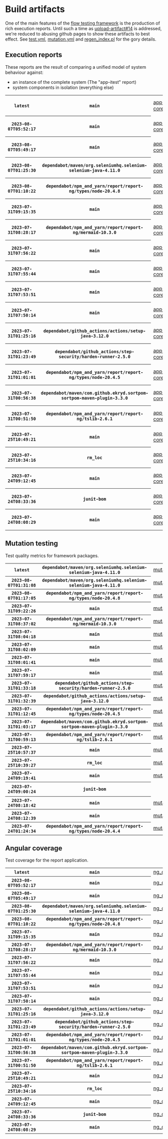 # Build artifacts

One of the main features of the [flow testing framework](https://github.com/Mastercard/flow) is the production of rich execution reports.
Until such a time as [upload-artifact#14](https://github.com/actions/upload-artifact/issues/14) is addressed, we're reduced to abusing github pages to show these artifacts to best effect.
See [test.yml](https://github.com/Mastercard/flow/blob/main/.github/workflows/test.yml), [mutation.yml](https://github.com/Mastercard/flow/blob/main/.github/workflows/mutation.yml) and [regen_index.pl](https://github.com/Mastercard/flow/blob/pages/regen_index.pl) for the gory details.

## Execution reports

These reports are the result of comparing a unified model of system behaviour against:
 * an instance of the complete system (The "app-itest" report)
 * system components in isolation (everything else)

<!-- start:execution -->
<table>
	<tbody>
		<tr> <th><code>latest</code></th>
			 <th><code>main</code></th>
			<td><a href="execution/latest/example/app-core/target/mctf/latest/index.html">app-core</a></td>
			<td><a href="execution/latest/example/app-histogram/target/mctf/latest/index.html">app-histogram</a></td>
			<td><a href="execution/latest/example/app-itest/target/mctf/latest/index.html">app-itest</a></td>
			<td><a href="execution/latest/example/app-queue/target/mctf/latest/index.html">app-queue</a></td>
			<td><a href="execution/latest/example/app-store/target/mctf/latest/index.html">app-store</a></td>
			<td><a href="execution/latest/example/app-ui/target/mctf/latest/index.html">app-ui</a></td>
			<td><a href="execution/latest/example/app-web-ui/target/mctf/latest/index.html">app-web-ui</a></td>
		</tr>
		<tr> <th><code>2023-08-07T05:52:17</code></th>
			 <th><code>main</code></th>
			<td><a href="execution/1691387537/example/app-core/target/mctf/latest/index.html">app-core</a></td>
			<td><a href="execution/1691387537/example/app-histogram/target/mctf/latest/index.html">app-histogram</a></td>
			<td><a href="execution/1691387537/example/app-itest/target/mctf/latest/index.html">app-itest</a></td>
			<td><a href="execution/1691387537/example/app-queue/target/mctf/latest/index.html">app-queue</a></td>
			<td><a href="execution/1691387537/example/app-store/target/mctf/latest/index.html">app-store</a></td>
			<td><a href="execution/1691387537/example/app-ui/target/mctf/latest/index.html">app-ui</a></td>
			<td><a href="execution/1691387537/example/app-web-ui/target/mctf/latest/index.html">app-web-ui</a></td>
		</tr>
		<tr> <th><code>2023-08-07T05:49:17</code></th>
			 <th><code>main</code></th>
			<td><a href="execution/1691387357/example/app-core/target/mctf/latest/index.html">app-core</a></td>
			<td><a href="execution/1691387357/example/app-histogram/target/mctf/latest/index.html">app-histogram</a></td>
			<td><a href="execution/1691387357/example/app-itest/target/mctf/latest/index.html">app-itest</a></td>
			<td><a href="execution/1691387357/example/app-queue/target/mctf/latest/index.html">app-queue</a></td>
			<td><a href="execution/1691387357/example/app-store/target/mctf/latest/index.html">app-store</a></td>
			<td><a href="execution/1691387357/example/app-ui/target/mctf/latest/index.html">app-ui</a></td>
			<td><a href="execution/1691387357/example/app-web-ui/target/mctf/latest/index.html">app-web-ui</a></td>
		</tr>
		<tr> <th><code>2023-08-07T01:25:30</code></th>
			 <th><code>dependabot/maven/org.seleniumhq.selenium-selenium-java-4.11.0</code></th>
			<td><a href="execution/1691371530/example/app-core/target/mctf/latest/index.html">app-core</a></td>
			<td><a href="execution/1691371530/example/app-histogram/target/mctf/latest/index.html">app-histogram</a></td>
			<td><a href="execution/1691371530/example/app-itest/target/mctf/latest/index.html">app-itest</a></td>
			<td><a href="execution/1691371530/example/app-queue/target/mctf/latest/index.html">app-queue</a></td>
			<td><a href="execution/1691371530/example/app-store/target/mctf/latest/index.html">app-store</a></td>
			<td><a href="execution/1691371530/example/app-ui/target/mctf/latest/index.html">app-ui</a></td>
			<td><a href="execution/1691371530/example/app-web-ui/target/mctf/latest/index.html">app-web-ui</a></td>
		</tr>
		<tr> <th><code>2023-08-07T01:10:22</code></th>
			 <th><code>dependabot/npm_and_yarn/report/report-ng/types/node-20.4.8</code></th>
			<td><a href="execution/1691370622/example/app-core/target/mctf/latest/index.html">app-core</a></td>
			<td><a href="execution/1691370622/example/app-histogram/target/mctf/latest/index.html">app-histogram</a></td>
			<td><a href="execution/1691370622/example/app-itest/target/mctf/latest/index.html">app-itest</a></td>
			<td><a href="execution/1691370622/example/app-queue/target/mctf/latest/index.html">app-queue</a></td>
			<td><a href="execution/1691370622/example/app-store/target/mctf/latest/index.html">app-store</a></td>
			<td><a href="execution/1691370622/example/app-ui/target/mctf/latest/index.html">app-ui</a></td>
			<td><a href="execution/1691370622/example/app-web-ui/target/mctf/latest/index.html">app-web-ui</a></td>
		</tr>
		<tr> <th><code>2023-07-31T09:15:35</code></th>
			 <th><code>main</code></th>
			<td><a href="execution/1690794935/example/app-core/target/mctf/latest/index.html">app-core</a></td>
			<td><a href="execution/1690794935/example/app-histogram/target/mctf/latest/index.html">app-histogram</a></td>
			<td><a href="execution/1690794935/example/app-itest/target/mctf/latest/index.html">app-itest</a></td>
			<td><a href="execution/1690794935/example/app-queue/target/mctf/latest/index.html">app-queue</a></td>
			<td><a href="execution/1690794935/example/app-store/target/mctf/latest/index.html">app-store</a></td>
			<td><a href="execution/1690794935/example/app-ui/target/mctf/latest/index.html">app-ui</a></td>
			<td><a href="execution/1690794935/example/app-web-ui/target/mctf/latest/index.html">app-web-ui</a></td>
		</tr>
		<tr> <th><code>2023-07-31T08:28:17</code></th>
			 <th><code>dependabot/npm_and_yarn/report/report-ng/mermaid-10.3.0</code></th>
			<td><a href="execution/1690792097/example/app-core/target/mctf/latest/index.html">app-core</a></td>
			<td><a href="execution/1690792097/example/app-histogram/target/mctf/latest/index.html">app-histogram</a></td>
			<td><a href="execution/1690792097/example/app-itest/target/mctf/latest/index.html">app-itest</a></td>
			<td><a href="execution/1690792097/example/app-queue/target/mctf/latest/index.html">app-queue</a></td>
			<td><a href="execution/1690792097/example/app-store/target/mctf/latest/index.html">app-store</a></td>
			<td><a href="execution/1690792097/example/app-ui/target/mctf/latest/index.html">app-ui</a></td>
			<td><a href="execution/1690792097/example/app-web-ui/target/mctf/latest/index.html">app-web-ui</a></td>
		</tr>
		<tr> <th><code>2023-07-31T07:56:22</code></th>
			 <th><code>main</code></th>
			<td><a href="execution/1690790182/example/app-core/target/mctf/latest/index.html">app-core</a></td>
			<td><a href="execution/1690790182/example/app-histogram/target/mctf/latest/index.html">app-histogram</a></td>
			<td><a href="execution/1690790182/example/app-itest/target/mctf/latest/index.html">app-itest</a></td>
			<td><a href="execution/1690790182/example/app-queue/target/mctf/latest/index.html">app-queue</a></td>
			<td><a href="execution/1690790182/example/app-store/target/mctf/latest/index.html">app-store</a></td>
			<td><a href="execution/1690790182/example/app-ui/target/mctf/latest/index.html">app-ui</a></td>
			<td><a href="execution/1690790182/example/app-web-ui/target/mctf/latest/index.html">app-web-ui</a></td>
		</tr>
		<tr> <th><code>2023-07-31T07:55:44</code></th>
			 <th><code>main</code></th>
			<td><a href="execution/1690790144/example/app-core/target/mctf/latest/index.html">app-core</a></td>
			<td><a href="execution/1690790144/example/app-histogram/target/mctf/latest/index.html">app-histogram</a></td>
			<td><a href="execution/1690790144/example/app-itest/target/mctf/latest/index.html">app-itest</a></td>
			<td><a href="execution/1690790144/example/app-queue/target/mctf/latest/index.html">app-queue</a></td>
			<td><a href="execution/1690790144/example/app-store/target/mctf/latest/index.html">app-store</a></td>
			<td><a href="execution/1690790144/example/app-ui/target/mctf/latest/index.html">app-ui</a></td>
			<td><a href="execution/1690790144/example/app-web-ui/target/mctf/latest/index.html">app-web-ui</a></td>
		</tr>
		<tr> <th><code>2023-07-31T07:53:51</code></th>
			 <th><code>main</code></th>
			<td><a href="execution/1690790031/example/app-core/target/mctf/latest/index.html">app-core</a></td>
			<td><a href="execution/1690790031/example/app-histogram/target/mctf/latest/index.html">app-histogram</a></td>
			<td><a href="execution/1690790031/example/app-itest/target/mctf/latest/index.html">app-itest</a></td>
			<td><a href="execution/1690790031/example/app-queue/target/mctf/latest/index.html">app-queue</a></td>
			<td><a href="execution/1690790031/example/app-store/target/mctf/latest/index.html">app-store</a></td>
			<td><a href="execution/1690790031/example/app-ui/target/mctf/latest/index.html">app-ui</a></td>
			<td><a href="execution/1690790031/example/app-web-ui/target/mctf/latest/index.html">app-web-ui</a></td>
		</tr>
		<tr> <th><code>2023-07-31T07:50:14</code></th>
			 <th><code>main</code></th>
			<td><a href="execution/1690789814/example/app-core/target/mctf/latest/index.html">app-core</a></td>
			<td><a href="execution/1690789814/example/app-histogram/target/mctf/latest/index.html">app-histogram</a></td>
			<td><a href="execution/1690789814/example/app-itest/target/mctf/latest/index.html">app-itest</a></td>
			<td><a href="execution/1690789814/example/app-queue/target/mctf/latest/index.html">app-queue</a></td>
			<td><a href="execution/1690789814/example/app-store/target/mctf/latest/index.html">app-store</a></td>
			<td><a href="execution/1690789814/example/app-ui/target/mctf/latest/index.html">app-ui</a></td>
			<td><a href="execution/1690789814/example/app-web-ui/target/mctf/latest/index.html">app-web-ui</a></td>
		</tr>
		<tr> <th><code>2023-07-31T01:25:16</code></th>
			 <th><code>dependabot/github_actions/actions/setup-java-3.12.0</code></th>
			<td><a href="execution/1690766716/example/app-core/target/mctf/latest/index.html">app-core</a></td>
			<td><a href="execution/1690766716/example/app-histogram/target/mctf/latest/index.html">app-histogram</a></td>
			<td><a href="execution/1690766716/example/app-itest/target/mctf/latest/index.html">app-itest</a></td>
			<td><a href="execution/1690766716/example/app-queue/target/mctf/latest/index.html">app-queue</a></td>
			<td><a href="execution/1690766716/example/app-store/target/mctf/latest/index.html">app-store</a></td>
			<td><a href="execution/1690766716/example/app-ui/target/mctf/latest/index.html">app-ui</a></td>
			<td><a href="execution/1690766716/example/app-web-ui/target/mctf/latest/index.html">app-web-ui</a></td>
		</tr>
		<tr> <th><code>2023-07-31T01:23:49</code></th>
			 <th><code>dependabot/github_actions/step-security/harden-runner-2.5.0</code></th>
			<td><a href="execution/1690766629/example/app-core/target/mctf/latest/index.html">app-core</a></td>
			<td><a href="execution/1690766629/example/app-histogram/target/mctf/latest/index.html">app-histogram</a></td>
			<td><a href="execution/1690766629/example/app-itest/target/mctf/latest/index.html">app-itest</a></td>
			<td><a href="execution/1690766629/example/app-queue/target/mctf/latest/index.html">app-queue</a></td>
			<td><a href="execution/1690766629/example/app-store/target/mctf/latest/index.html">app-store</a></td>
			<td><a href="execution/1690766629/example/app-ui/target/mctf/latest/index.html">app-ui</a></td>
			<td><a href="execution/1690766629/example/app-web-ui/target/mctf/latest/index.html">app-web-ui</a></td>
		</tr>
		<tr> <th><code>2023-07-31T01:01:01</code></th>
			 <th><code>dependabot/npm_and_yarn/report/report-ng/types/node-20.4.5</code></th>
			<td><a href="execution/1690765261/example/app-core/target/mctf/latest/index.html">app-core</a></td>
			<td><a href="execution/1690765261/example/app-histogram/target/mctf/latest/index.html">app-histogram</a></td>
			<td><a href="execution/1690765261/example/app-itest/target/mctf/latest/index.html">app-itest</a></td>
			<td><a href="execution/1690765261/example/app-queue/target/mctf/latest/index.html">app-queue</a></td>
			<td><a href="execution/1690765261/example/app-store/target/mctf/latest/index.html">app-store</a></td>
			<td><a href="execution/1690765261/example/app-ui/target/mctf/latest/index.html">app-ui</a></td>
			<td><a href="execution/1690765261/example/app-web-ui/target/mctf/latest/index.html">app-web-ui</a></td>
		</tr>
		<tr> <th><code>2023-07-31T00:56:38</code></th>
			 <th><code>dependabot/maven/com.github.ekryd.sortpom-sortpom-maven-plugin-3.3.0</code></th>
			<td><a href="execution/1690764998/example/app-core/target/mctf/latest/index.html">app-core</a></td>
			<td><a href="execution/1690764998/example/app-histogram/target/mctf/latest/index.html">app-histogram</a></td>
			<td><a href="execution/1690764998/example/app-itest/target/mctf/latest/index.html">app-itest</a></td>
			<td><a href="execution/1690764998/example/app-queue/target/mctf/latest/index.html">app-queue</a></td>
			<td><a href="execution/1690764998/example/app-store/target/mctf/latest/index.html">app-store</a></td>
			<td><a href="execution/1690764998/example/app-ui/target/mctf/latest/index.html">app-ui</a></td>
			<td><a href="execution/1690764998/example/app-web-ui/target/mctf/latest/index.html">app-web-ui</a></td>
		</tr>
		<tr> <th><code>2023-07-31T00:51:50</code></th>
			 <th><code>dependabot/npm_and_yarn/report/report-ng/tslib-2.6.1</code></th>
			<td><a href="execution/1690764710/example/app-core/target/mctf/latest/index.html">app-core</a></td>
			<td><a href="execution/1690764710/example/app-histogram/target/mctf/latest/index.html">app-histogram</a></td>
			<td><a href="execution/1690764710/example/app-itest/target/mctf/latest/index.html">app-itest</a></td>
			<td><a href="execution/1690764710/example/app-queue/target/mctf/latest/index.html">app-queue</a></td>
			<td><a href="execution/1690764710/example/app-store/target/mctf/latest/index.html">app-store</a></td>
			<td><a href="execution/1690764710/example/app-ui/target/mctf/latest/index.html">app-ui</a></td>
			<td><a href="execution/1690764710/example/app-web-ui/target/mctf/latest/index.html">app-web-ui</a></td>
		</tr>
		<tr> <th><code>2023-07-25T10:49:21</code></th>
			 <th><code>main</code></th>
			<td><a href="execution/1690282161/example/app-core/target/mctf/latest/index.html">app-core</a></td>
			<td><a href="execution/1690282161/example/app-histogram/target/mctf/latest/index.html">app-histogram</a></td>
			<td><a href="execution/1690282161/example/app-itest/target/mctf/latest/index.html">app-itest</a></td>
			<td><a href="execution/1690282161/example/app-queue/target/mctf/latest/index.html">app-queue</a></td>
			<td><a href="execution/1690282161/example/app-store/target/mctf/latest/index.html">app-store</a></td>
			<td><a href="execution/1690282161/example/app-ui/target/mctf/latest/index.html">app-ui</a></td>
			<td><a href="execution/1690282161/example/app-web-ui/target/mctf/latest/index.html">app-web-ui</a></td>
		</tr>
		<tr> <th><code>2023-07-25T10:34:16</code></th>
			 <th><code>rm_loc</code></th>
			<td><a href="execution/1690281256/example/app-core/target/mctf/latest/index.html">app-core</a></td>
			<td><a href="execution/1690281256/example/app-histogram/target/mctf/latest/index.html">app-histogram</a></td>
			<td><a href="execution/1690281256/example/app-itest/target/mctf/latest/index.html">app-itest</a></td>
			<td><a href="execution/1690281256/example/app-queue/target/mctf/latest/index.html">app-queue</a></td>
			<td><a href="execution/1690281256/example/app-store/target/mctf/latest/index.html">app-store</a></td>
			<td><a href="execution/1690281256/example/app-ui/target/mctf/latest/index.html">app-ui</a></td>
			<td><a href="execution/1690281256/example/app-web-ui/target/mctf/latest/index.html">app-web-ui</a></td>
		</tr>
		<tr> <th><code>2023-07-24T09:12:45</code></th>
			 <th><code>main</code></th>
			<td><a href="execution/1690189965/example/app-core/target/mctf/latest/index.html">app-core</a></td>
			<td><a href="execution/1690189965/example/app-histogram/target/mctf/latest/index.html">app-histogram</a></td>
			<td><a href="execution/1690189965/example/app-itest/target/mctf/latest/index.html">app-itest</a></td>
			<td><a href="execution/1690189965/example/app-queue/target/mctf/latest/index.html">app-queue</a></td>
			<td><a href="execution/1690189965/example/app-store/target/mctf/latest/index.html">app-store</a></td>
			<td><a href="execution/1690189965/example/app-ui/target/mctf/latest/index.html">app-ui</a></td>
			<td><a href="execution/1690189965/example/app-web-ui/target/mctf/latest/index.html">app-web-ui</a></td>
		</tr>
		<tr> <th><code>2023-07-24T08:33:36</code></th>
			 <th><code>junit-bom</code></th>
			<td><a href="execution/1690187616/example/app-core/target/mctf/latest/index.html">app-core</a></td>
			<td><a href="execution/1690187616/example/app-histogram/target/mctf/latest/index.html">app-histogram</a></td>
			<td><a href="execution/1690187616/example/app-itest/target/mctf/latest/index.html">app-itest</a></td>
			<td><a href="execution/1690187616/example/app-queue/target/mctf/latest/index.html">app-queue</a></td>
			<td><a href="execution/1690187616/example/app-store/target/mctf/latest/index.html">app-store</a></td>
			<td><a href="execution/1690187616/example/app-ui/target/mctf/latest/index.html">app-ui</a></td>
			<td><a href="execution/1690187616/example/app-web-ui/target/mctf/latest/index.html">app-web-ui</a></td>
		</tr>
		<tr> <th><code>2023-07-24T08:08:29</code></th>
			 <th><code>main</code></th>
			<td><a href="execution/1690186109/example/app-core/target/mctf/latest/index.html">app-core</a></td>
			<td><a href="execution/1690186109/example/app-histogram/target/mctf/latest/index.html">app-histogram</a></td>
			<td><a href="execution/1690186109/example/app-itest/target/mctf/latest/index.html">app-itest</a></td>
			<td><a href="execution/1690186109/example/app-queue/target/mctf/latest/index.html">app-queue</a></td>
			<td><a href="execution/1690186109/example/app-store/target/mctf/latest/index.html">app-store</a></td>
			<td><a href="execution/1690186109/example/app-ui/target/mctf/latest/index.html">app-ui</a></td>
			<td><a href="execution/1690186109/example/app-web-ui/target/mctf/latest/index.html">app-web-ui</a></td>
		</tr>
	</tbody>
</table>
<!-- end:execution -->

## Mutation testing

Test quality metrics for framework packages.

<!-- start:mutation -->
<table>
	<tbody>
		<tr> <th><code>latest</code></th>
			 <th><code>dependabot/maven/org.seleniumhq.selenium-selenium-java-4.11.0</code></th>
			<td><a href="mutation/latest/mutation_report/index.html">mutation</a></td>
			<td></td>
			<td></td>
			<td></td>
			<td></td>
			<td></td>
			<td></td>
			<td></td>
			<td></td>
			<td></td>
			<td></td>
			<td></td>
			<td></td>
			<td></td>
			<td></td>
		</tr>
		<tr> <th><code>2023-08-07T01:31:08</code></th>
			 <th><code>dependabot/maven/org.seleniumhq.selenium-selenium-java-4.11.0</code></th>
			<td><a href="mutation/1691371868/mutation_report/index.html">mutation</a></td>
			<td></td>
			<td></td>
			<td></td>
			<td></td>
			<td></td>
			<td></td>
			<td></td>
			<td></td>
			<td></td>
			<td></td>
			<td></td>
			<td></td>
			<td></td>
			<td></td>
		</tr>
		<tr> <th><code>2023-08-07T01:17:05</code></th>
			 <th><code>dependabot/npm_and_yarn/report/report-ng/types/node-20.4.8</code></th>
			<td><a href="mutation/1691371025/mutation_report/index.html">mutation</a></td>
			<td></td>
			<td></td>
			<td></td>
			<td></td>
			<td></td>
			<td></td>
			<td></td>
			<td></td>
			<td></td>
			<td></td>
			<td></td>
			<td></td>
			<td></td>
			<td></td>
		</tr>
		<tr> <th><code>2023-07-31T09:22:26</code></th>
			 <th><code>main</code></th>
			<td><a href="mutation/1690795346/mutation_report/index.html">mutation</a></td>
			<td></td>
			<td></td>
			<td></td>
			<td></td>
			<td></td>
			<td></td>
			<td></td>
			<td></td>
			<td></td>
			<td></td>
			<td></td>
			<td></td>
			<td></td>
			<td></td>
		</tr>
		<tr> <th><code>2023-07-31T08:37:02</code></th>
			 <th><code>dependabot/npm_and_yarn/report/report-ng/mermaid-10.3.0</code></th>
			<td><a href="mutation/1690792622/mutation_report/index.html">mutation</a></td>
			<td></td>
			<td></td>
			<td></td>
			<td></td>
			<td></td>
			<td></td>
			<td></td>
			<td></td>
			<td></td>
			<td></td>
			<td></td>
			<td></td>
			<td></td>
			<td></td>
		</tr>
		<tr> <th><code>2023-07-31T08:04:18</code></th>
			 <th><code>main</code></th>
			<td><a href="mutation/1690790658/mutation_report/index.html">mutation</a></td>
			<td></td>
			<td></td>
			<td></td>
			<td></td>
			<td></td>
			<td></td>
			<td></td>
			<td></td>
			<td></td>
			<td></td>
			<td></td>
			<td></td>
			<td></td>
			<td></td>
		</tr>
		<tr> <th><code>2023-07-31T08:02:09</code></th>
			 <th><code>main</code></th>
			<td><a href="mutation/1690790529/mutation_report/index.html">mutation</a></td>
			<td></td>
			<td></td>
			<td></td>
			<td></td>
			<td></td>
			<td></td>
			<td></td>
			<td></td>
			<td></td>
			<td></td>
			<td></td>
			<td></td>
			<td></td>
			<td></td>
		</tr>
		<tr> <th><code>2023-07-31T08:01:41</code></th>
			 <th><code>main</code></th>
			<td><a href="mutation/1690790501/mutation_report/index.html">mutation</a></td>
			<td></td>
			<td></td>
			<td></td>
			<td></td>
			<td></td>
			<td></td>
			<td></td>
			<td></td>
			<td></td>
			<td></td>
			<td></td>
			<td></td>
			<td></td>
			<td></td>
		</tr>
		<tr> <th><code>2023-07-31T07:59:17</code></th>
			 <th><code>main</code></th>
			<td><a href="mutation/1690790357/mutation_report/index.html">mutation</a></td>
			<td></td>
			<td></td>
			<td></td>
			<td></td>
			<td></td>
			<td></td>
			<td></td>
			<td></td>
			<td></td>
			<td></td>
			<td></td>
			<td></td>
			<td></td>
			<td></td>
		</tr>
		<tr> <th><code>2023-07-31T01:33:18</code></th>
			 <th><code>dependabot/github_actions/step-security/harden-runner-2.5.0</code></th>
			<td><a href="mutation/1690767198/mutation_report/index.html">mutation</a></td>
			<td></td>
			<td></td>
			<td></td>
			<td></td>
			<td></td>
			<td></td>
			<td></td>
			<td></td>
			<td></td>
			<td></td>
			<td></td>
			<td></td>
			<td></td>
			<td></td>
		</tr>
		<tr> <th><code>2023-07-31T01:32:39</code></th>
			 <th><code>dependabot/github_actions/actions/setup-java-3.12.0</code></th>
			<td><a href="mutation/1690767159/mutation_report/index.html">mutation</a></td>
			<td></td>
			<td></td>
			<td></td>
			<td></td>
			<td></td>
			<td></td>
			<td></td>
			<td></td>
			<td></td>
			<td></td>
			<td></td>
			<td></td>
			<td></td>
			<td></td>
		</tr>
		<tr> <th><code>2023-07-31T01:12:45</code></th>
			 <th><code>dependabot/npm_and_yarn/report/report-ng/types/node-20.4.5</code></th>
			<td><a href="mutation/1690765965/mutation_report/index.html">mutation</a></td>
			<td></td>
			<td></td>
			<td></td>
			<td></td>
			<td></td>
			<td></td>
			<td></td>
			<td></td>
			<td></td>
			<td></td>
			<td></td>
			<td></td>
			<td></td>
			<td></td>
		</tr>
		<tr> <th><code>2023-07-31T01:03:17</code></th>
			 <th><code>dependabot/maven/com.github.ekryd.sortpom-sortpom-maven-plugin-3.3.0</code></th>
			<td><a href="mutation/1690765397/mutation_report/index.html">mutation</a></td>
			<td></td>
			<td></td>
			<td></td>
			<td></td>
			<td></td>
			<td></td>
			<td></td>
			<td></td>
			<td></td>
			<td></td>
			<td></td>
			<td></td>
			<td></td>
			<td></td>
		</tr>
		<tr> <th><code>2023-07-31T00:59:13</code></th>
			 <th><code>dependabot/npm_and_yarn/report/report-ng/tslib-2.6.1</code></th>
			<td><a href="mutation/1690765153/mutation_report/index.html">mutation</a></td>
			<td></td>
			<td></td>
			<td></td>
			<td></td>
			<td></td>
			<td></td>
			<td></td>
			<td></td>
			<td></td>
			<td></td>
			<td></td>
			<td></td>
			<td></td>
			<td></td>
		</tr>
		<tr> <th><code>2023-07-25T10:57:37</code></th>
			 <th><code>main</code></th>
			<td><a href="mutation/1690282657/mutation_report/index.html">mutation</a></td>
			<td></td>
			<td></td>
			<td></td>
			<td></td>
			<td></td>
			<td></td>
			<td></td>
			<td></td>
			<td></td>
			<td></td>
			<td></td>
			<td></td>
			<td></td>
			<td></td>
		</tr>
		<tr> <th><code>2023-07-25T10:39:27</code></th>
			 <th><code>rm_loc</code></th>
			<td><a href="mutation/1690281567/mutation_report/index.html">mutation</a></td>
			<td></td>
			<td></td>
			<td></td>
			<td></td>
			<td></td>
			<td></td>
			<td></td>
			<td></td>
			<td></td>
			<td></td>
			<td></td>
			<td></td>
			<td></td>
			<td></td>
		</tr>
		<tr> <th><code>2023-07-24T09:19:41</code></th>
			 <th><code>main</code></th>
			<td><a href="mutation/1690190381/mutation_report/index.html">mutation</a></td>
			<td></td>
			<td></td>
			<td></td>
			<td></td>
			<td></td>
			<td></td>
			<td></td>
			<td></td>
			<td></td>
			<td></td>
			<td></td>
			<td></td>
			<td></td>
			<td></td>
		</tr>
		<tr> <th><code>2023-07-24T09:00:24</code></th>
			 <th><code>junit-bom</code></th>
			<td></td>
			<td><a href="mutation/1690189224/mutation_report/index.html">mutation_report</a></td>
			<td><a href="mutation/1690189224/project_mutation_reports/api/target/pit-reports/index.html">project_mutation_reports/api/target/pit-reports</a></td>
			<td><a href="mutation/1690189224/project_mutation_reports/builder/target/pit-reports/index.html">project_mutation_reports/builder/target/pit-reports</a></td>
			<td><a href="mutation/1690189224/project_mutation_reports/message/message-core/target/pit-reports/index.html">project_mutation_reports/message/message-core/target/pit-reports</a></td>
			<td><a href="mutation/1690189224/project_mutation_reports/message/message-http/target/pit-reports/index.html">project_mutation_reports/message/message-http/target/pit-reports</a></td>
			<td><a href="mutation/1690189224/project_mutation_reports/message/message-json/target/pit-reports/index.html">project_mutation_reports/message/message-json/target/pit-reports</a></td>
			<td><a href="mutation/1690189224/project_mutation_reports/message/message-sql/target/pit-reports/index.html">project_mutation_reports/message/message-sql/target/pit-reports</a></td>
			<td><a href="mutation/1690189224/project_mutation_reports/message/message-text/target/pit-reports/index.html">project_mutation_reports/message/message-text/target/pit-reports</a></td>
			<td><a href="mutation/1690189224/project_mutation_reports/message/message-web/target/pit-reports/index.html">project_mutation_reports/message/message-web/target/pit-reports</a></td>
			<td><a href="mutation/1690189224/project_mutation_reports/message/message-xml/target/pit-reports/index.html">project_mutation_reports/message/message-xml/target/pit-reports</a></td>
			<td><a href="mutation/1690189224/project_mutation_reports/model/target/pit-reports/index.html">project_mutation_reports/model/target/pit-reports</a></td>
			<td><a href="mutation/1690189224/project_mutation_reports/report/report-core/target/pit-reports/index.html">project_mutation_reports/report/report-core/target/pit-reports</a></td>
			<td><a href="mutation/1690189224/project_mutation_reports/validation/validation-core/target/pit-reports/index.html">project_mutation_reports/validation/validation-core/target/pit-reports</a></td>
			<td><a href="mutation/1690189224/project_mutation_reports/validation/validation-junit5/target/pit-reports/index.html">project_mutation_reports/validation/validation-junit5/target/pit-reports</a></td>
		</tr>
		<tr> <th><code>2023-07-24T08:18:42</code></th>
			 <th><code>main</code></th>
			<td><a href="mutation/1690186722/mutation_report/index.html">mutation</a></td>
			<td></td>
			<td></td>
			<td></td>
			<td></td>
			<td></td>
			<td></td>
			<td></td>
			<td></td>
			<td></td>
			<td></td>
			<td></td>
			<td></td>
			<td></td>
			<td></td>
		</tr>
		<tr> <th><code>2023-07-24T08:12:39</code></th>
			 <th><code>main</code></th>
			<td><a href="mutation/1690186359/mutation_report/index.html">mutation</a></td>
			<td></td>
			<td></td>
			<td></td>
			<td></td>
			<td></td>
			<td></td>
			<td></td>
			<td></td>
			<td></td>
			<td></td>
			<td></td>
			<td></td>
			<td></td>
			<td></td>
		</tr>
		<tr> <th><code>2023-07-24T01:24:34</code></th>
			 <th><code>dependabot/npm_and_yarn/report/report-ng/types/node-20.4.4</code></th>
			<td><a href="mutation/1690161874/mutation_report/index.html">mutation</a></td>
			<td></td>
			<td></td>
			<td></td>
			<td></td>
			<td></td>
			<td></td>
			<td></td>
			<td></td>
			<td></td>
			<td></td>
			<td></td>
			<td></td>
			<td></td>
			<td></td>
		</tr>
	</tbody>
</table>
<!-- end:mutation -->

## Angular coverage

Test coverage for the report application.

<!-- start:ng_coverage -->
<table>
	<tbody>
		<tr> <th><code>latest</code></th>
			 <th><code>main</code></th>
			<td><a href="ng_coverage/latest/report/index.html">ng_coverage</a></td>
		</tr>
		<tr> <th><code>2023-08-07T05:52:17</code></th>
			 <th><code>main</code></th>
			<td><a href="ng_coverage/1691387537/report/index.html">ng_coverage</a></td>
		</tr>
		<tr> <th><code>2023-08-07T05:49:17</code></th>
			 <th><code>main</code></th>
			<td><a href="ng_coverage/1691387357/report/index.html">ng_coverage</a></td>
		</tr>
		<tr> <th><code>2023-08-07T01:25:30</code></th>
			 <th><code>dependabot/maven/org.seleniumhq.selenium-selenium-java-4.11.0</code></th>
			<td><a href="ng_coverage/1691371530/report/index.html">ng_coverage</a></td>
		</tr>
		<tr> <th><code>2023-08-07T01:10:22</code></th>
			 <th><code>dependabot/npm_and_yarn/report/report-ng/types/node-20.4.8</code></th>
			<td><a href="ng_coverage/1691370622/report/index.html">ng_coverage</a></td>
		</tr>
		<tr> <th><code>2023-07-31T09:15:35</code></th>
			 <th><code>main</code></th>
			<td><a href="ng_coverage/1690794935/report/index.html">ng_coverage</a></td>
		</tr>
		<tr> <th><code>2023-07-31T08:28:17</code></th>
			 <th><code>dependabot/npm_and_yarn/report/report-ng/mermaid-10.3.0</code></th>
			<td><a href="ng_coverage/1690792097/report/index.html">ng_coverage</a></td>
		</tr>
		<tr> <th><code>2023-07-31T07:56:22</code></th>
			 <th><code>main</code></th>
			<td><a href="ng_coverage/1690790182/report/index.html">ng_coverage</a></td>
		</tr>
		<tr> <th><code>2023-07-31T07:55:44</code></th>
			 <th><code>main</code></th>
			<td><a href="ng_coverage/1690790144/report/index.html">ng_coverage</a></td>
		</tr>
		<tr> <th><code>2023-07-31T07:53:51</code></th>
			 <th><code>main</code></th>
			<td><a href="ng_coverage/1690790031/report/index.html">ng_coverage</a></td>
		</tr>
		<tr> <th><code>2023-07-31T07:50:14</code></th>
			 <th><code>main</code></th>
			<td><a href="ng_coverage/1690789814/report/index.html">ng_coverage</a></td>
		</tr>
		<tr> <th><code>2023-07-31T01:25:16</code></th>
			 <th><code>dependabot/github_actions/actions/setup-java-3.12.0</code></th>
			<td><a href="ng_coverage/1690766716/report/index.html">ng_coverage</a></td>
		</tr>
		<tr> <th><code>2023-07-31T01:23:49</code></th>
			 <th><code>dependabot/github_actions/step-security/harden-runner-2.5.0</code></th>
			<td><a href="ng_coverage/1690766629/report/index.html">ng_coverage</a></td>
		</tr>
		<tr> <th><code>2023-07-31T01:01:01</code></th>
			 <th><code>dependabot/npm_and_yarn/report/report-ng/types/node-20.4.5</code></th>
			<td><a href="ng_coverage/1690765261/report/index.html">ng_coverage</a></td>
		</tr>
		<tr> <th><code>2023-07-31T00:56:38</code></th>
			 <th><code>dependabot/maven/com.github.ekryd.sortpom-sortpom-maven-plugin-3.3.0</code></th>
			<td><a href="ng_coverage/1690764998/report/index.html">ng_coverage</a></td>
		</tr>
		<tr> <th><code>2023-07-31T00:51:50</code></th>
			 <th><code>dependabot/npm_and_yarn/report/report-ng/tslib-2.6.1</code></th>
			<td><a href="ng_coverage/1690764710/report/index.html">ng_coverage</a></td>
		</tr>
		<tr> <th><code>2023-07-25T10:49:21</code></th>
			 <th><code>main</code></th>
			<td><a href="ng_coverage/1690282161/report/index.html">ng_coverage</a></td>
		</tr>
		<tr> <th><code>2023-07-25T10:34:16</code></th>
			 <th><code>rm_loc</code></th>
			<td><a href="ng_coverage/1690281256/report/index.html">ng_coverage</a></td>
		</tr>
		<tr> <th><code>2023-07-24T09:12:45</code></th>
			 <th><code>main</code></th>
			<td><a href="ng_coverage/1690189965/report/index.html">ng_coverage</a></td>
		</tr>
		<tr> <th><code>2023-07-24T08:33:36</code></th>
			 <th><code>junit-bom</code></th>
			<td><a href="ng_coverage/1690187616/report/index.html">ng_coverage</a></td>
		</tr>
		<tr> <th><code>2023-07-24T08:08:29</code></th>
			 <th><code>main</code></th>
			<td><a href="ng_coverage/1690186109/report/index.html">ng_coverage</a></td>
		</tr>
	</tbody>
</table>
<!-- end:ng_coverage -->